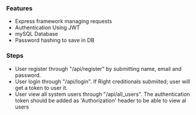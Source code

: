 ### Features

- Express framework managing requests
- Authentication Using JWT
- mySQL Database
- Password hashing to save in DB

### Steps

- User register through "/api/register" by submitting name, email and password.
- User login through "/api/login". If Right creditionals submiited; user will get a token to user it.
- User view all system users through "/api/all_users". The authentication token should be added as 'Authorization' header to be able to view al users
